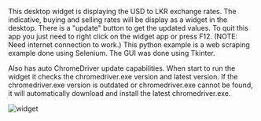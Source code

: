 This desktop widget is displaying the USD to LKR exchange rates. The indicative, buying and selling rates will be display as a widget in the desktop. There is a "update" button to get the updated values. To quit this app you just need to right click on the widget app or press F12. (NOTE: Need internet connection to work.) This python example is a web scraping example done using Selenium. The GUI was done using Tkinter. 

Also has auto ChromeDriver update capabilities. When start to run the widget it checks the chromedriver.exe version and latest version. If the chromedriver.exe version is outdated or chromedriver.exe cannot be found, it will automatically download and install the latest chromedriver.exe. 


![widget](https://github.com/ashanuyangoda/USD_to_LKR_Widget/assets/63528169/b8cbec45-f327-470f-8d86-bccc9831e931)

